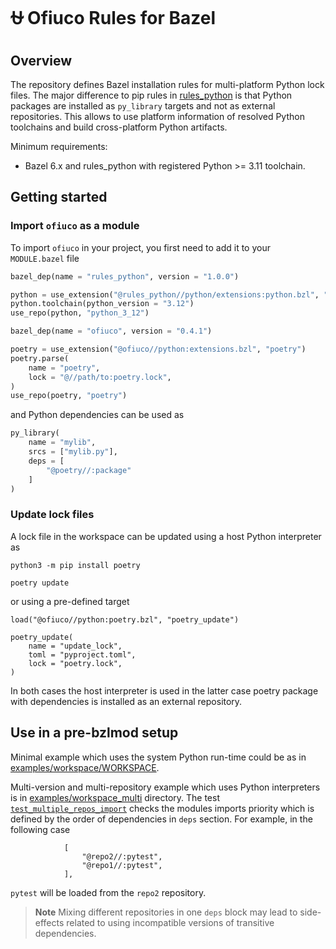 # ⛎ Ofiuco Rules for Bazel

## Overview

The repository defines Bazel installation rules for multi-platform Python lock files.
The major difference to pip rules in [rules_python](https://github.com/bazelbuild/rules_python) is that Python packages are installed as `py_library` targets and not as external repositories.
This allows to use platform information of resolved Python toolchains and build cross-platform Python artifacts.

Minimum requirements:

* Bazel 6.x and rules_python with registered Python >= 3.11 toolchain.

## Getting started

### Import `ofiuco` as a module

To import `ofiuco` in your project, you first need to add it to your `MODULE.bazel` file

```python
bazel_dep(name = "rules_python", version = "1.0.0")

python = use_extension("@rules_python//python/extensions:python.bzl", "python")
python.toolchain(python_version = "3.12")
use_repo(python, "python_3_12")

bazel_dep(name = "ofiuco", version = "0.4.1")

poetry = use_extension("@ofiuco//python:extensions.bzl", "poetry")
poetry.parse(
    name = "poetry",
    lock = "@//path/to:poetry.lock",
)
use_repo(poetry, "poetry")
```

and Python dependencies can be used as

```python
py_library(
    name = "mylib",
    srcs = ["mylib.py"],
    deps = [
        "@poetry//:package"
    ]
)
```


### Update lock files

A lock file in the workspace can be updated using a host Python interpreter as
```
python3 -m pip install poetry

poetry update
```

or using a pre-defined target
```
load("@ofiuco//python:poetry.bzl", "poetry_update")

poetry_update(
    name = "update_lock",
    toml = "pyproject.toml",
    lock = "poetry.lock",
)
```

In both cases the host interpreter is used in the latter case poetry package with dependencies is installed as an external repository.


## Use in a pre-bzlmod setup

Minimal example which uses the system Python run-time could be as in [examples/workspace/WORKSPACE](./examples/workspace/WORKSPACE).

Multi-version and multi-repository example which uses Python interpreters is in [examples/workspace_multi](./examples/workspace_multi/WORKSPACE) directory.
The test [`test_multiple_repos_import`](./examples/workspace_multi/test.py) checks the modules imports priority which is defined by the order of dependencies in `deps` section.
For example, in the following case
```
            [
                "@repo2//:pytest",
                "@repo1//:pytest",
            ],
```
`pytest` will be loaded from the `repo2` repository.

> **Note**
> Mixing different repositories in one `deps` block may lead to side-effects related to using incompatible versions of transitive dependencies.
